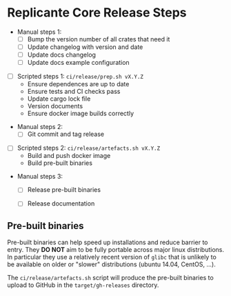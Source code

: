 # Replicante Core Release Steps

- Manual steps 1:
  - [ ] Bump the version number of all crates that need it
  - [ ] Update changelog with version and date
  - [ ] Update docs changelog
  - [ ] Update docs example configuration
- [ ] Scripted steps 1: `ci/release/prep.sh vX.Y.Z`
  - Ensure dependences are up to date
  - Ensure tests and CI checks pass
  - Update cargo lock file
  - Version documents
  - Ensure docker image builds correctly
- Manual steps 2:
  - [ ] Git commit and tag release
- [ ] Scripted steps 2: `ci/release/artefacts.sh vX.Y.Z`
  - Build and push docker image
  - Build pre-built binaries
- Manual steps 3:
  - [ ] Release pre-built binaries
  - [ ] Release documentation


## Pre-built binaries
Pre-built binaries can help speed up installations and reduce barrier to entry.
They **DO NOT** aim to be fully portable across major linux distributions.
In particular they use a relatively recent version of `glibc` that is unlikely
to be available on older or "slower" distributions (ubuntu 14.04, CentOS, ...).

The `ci/release/artefacts.sh` script will produce the pre-built binaries
to upload to GitHub in the `target/gh-releases` directory.
